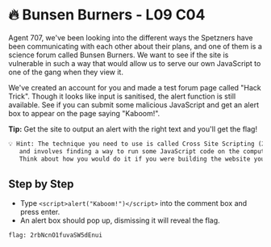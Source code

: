 # 🔥 Bunsen Burners - L09 C04

Agent 707, we've been looking into the different ways the Spetzners have been communicating with each other about their plans, and one of them is a science forum called Bunsen Burners. We want to see if the site is vulnerable in such a way that would allow us to serve our own JavaScript to one of the gang when they view it.

We've created an account for you and made a test forum page called "Hack Trick". Though it looks like input is sanitised, the alert function is still available. See if you can submit some malicious JavaScript and get an alert box to appear on the page saying "Kaboom!".

**Tip:** Get the site to output an alert with the right text and you'll get the flag!

```txt
💡 Hint: The technique you need to use is called Cross Site Scripting (XSS),
   and involves finding a way to run some JavaScript code on the computer of any user who views the page.
   Think about how you would do it if you were building the website yourself?
```

## Step by Step

- Type `<script>alert("Kaboom!")</script>` into the comment box and press enter.
- An alert box should pop up, dismissing it will reveal the flag.

`flag: 2rbNcnO1fuvaSW5dEnui`
